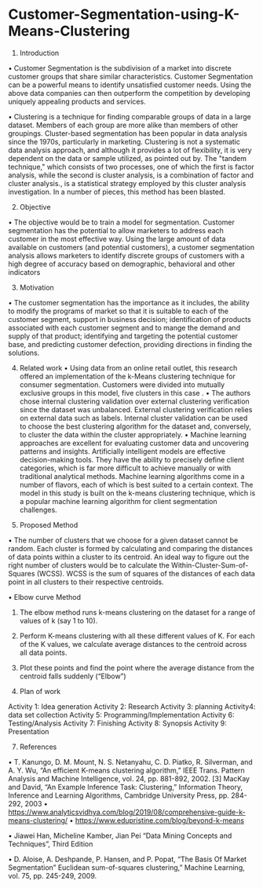 # Customer-Segmentation-using-K-Means-Clustering
1.	Introduction

•	Customer Segmentation is the subdivision of a market into discrete customer groups that share similar characteristics. Customer Segmentation can be a powerful means to identify unsatisfied customer needs. Using the above data companies can then outperform the competition by developing uniquely appealing products and services.

•	Clustering is a technique for finding comparable groups of data in a large dataset. Members of each group are more alike than members of other groupings. Cluster-based segmentation has been popular in data analysis since the 1970s, particularly in marketing. Clustering is not a systematic data analysis approach, and although it provides a lot of flexibility, it is very dependent on the data or sample utilized, as pointed out by. The "tandem technique," which consists of two processes, one of which the first is factor analysis, while the second is cluster analysis, is a combination of factor and cluster analysis., is a statistical strategy employed by this cluster analysis investigation. In a number of pieces, this method has been blasted. 

2.	Objective

•	The objective would be to train a model for segmentation. Customer segmentation has the potential to allow marketers to address each customer in the most effective way. Using the large amount of data available on customers (and potential customers), a customer segmentation analysis allows marketers to identify discrete groups of customers with a high degree of accuracy based on demographic, behavioral and other indicators



3.	Motivation

•	The customer segmentation has the importance as it includes, the ability to modify the programs of market so that it is suitable to each of the customer segment, support in business decision; identification of products associated with each customer segment and to mange the demand and supply of that product; identifying and targeting the potential customer base, and predicting customer defection, providing directions in finding the solutions. 




4.	Related work
•	Using data from an online retail outlet, this research offered an implementation of the k-Means clustering technique for consumer segmentation. Customers were divided into mutually exclusive groups in this model, five clusters in this case .
•	The authors chose internal clustering validation over external clustering verification since the dataset was unbalanced. External clustering verification relies on external data such as labels. Internal cluster validation can be used to choose the best clustering algorithm for the dataset and, conversely, to cluster the data within the cluster appropriately.
•	Machine learning approaches are excellent for evaluating customer data and uncovering patterns and insights. Artificially intelligent models are effective decision-making tools. They have the ability to precisely define client categories, which is far more difficult to achieve manually or with traditional analytical methods. Machine learning algorithms come in a number of flavors, each of which is best suited to a certain context. The model in this study is built on the k-means clustering technique, which is a popular machine learning algorithm for client segmentation challenges.





5.	Proposed Method

•	The number of clusters that we choose for a given dataset cannot be random. Each cluster is formed by calculating and comparing the distances of data points within a cluster to its centroid. An ideal way to figure out the right number of clusters would be to calculate the Within-Cluster-Sum-of-Squares (WCSS). WCSS is the sum of squares of the distances of each data point in all clusters to their respective centroids.

•	Elbow curve Method 
1.	The elbow method runs k-means clustering on the dataset for a range of values of k (say 1 to 10).
2.	Perform K-means clustering with all these different values of K. For each of the K values, we calculate average distances to the centroid across all data points.
3.	Plot these points and find the point where the average distance from the centroid falls suddenly (“Elbow”)
 

6.	Plan of work


Activity 1: Idea generation
Activity 2: Research
Activity 3: planning
     Activity4: data set collection
     Activity 5: Programming/Implementation
     Activity 6: Testing/Analysis
     Activity 7: Finishing
     Activity 8: Synopsis
     Activity 9: Presentation




7.	References

•	T. Kanungo, D. M. Mount, N. S. Netanyahu, C. D. Piatko, R. Silverman, and A. Y. Wu, “An efficient K-means clustering algorithm,” IEEE Trans. Pattern Analysis and Machine Intelligence, vol. 24, pp. 881-892, 2002. [3] MacKay and David, “An Example Inference Task: Clustering,” Information Theory, Inference and Learning Algorithms, Cambridge University Press, pp. 284-292, 2003
•	https://www.analyticsvidhya.com/blog/2019/08/comprehensive-guide-k-means-clustering/
•	https://www.edupristine.com/blog/beyond-k-means

•	Jiawei Han, Micheline Kamber, Jian Pei “Data Mining Concepts and Techniques”, Third Edition

•	D. Aloise, A. Deshpande, P. Hansen, and P. Popat, “The Basis Of Market Segmentation” Euclidean sum-of-squares clustering,” Machine Learning, vol. 75, pp. 245-249, 2009.

